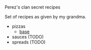 Perez's clan secret recipes

Set of recipes as given by my grandma.


- pizzas 
  - [base](./pizzas/base.md)
- sauces (TODO)
- spreads (TODO)


